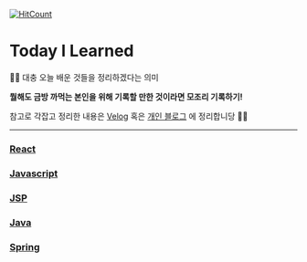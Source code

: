 [![HitCount](http://hits.dwyl.com/orongee22/TIL/docs.svg)](http://hits.dwyl.com/orongee22/TIL/docs)
# Today I Learned 

🤷‍♀️ 대충 오늘 배운 것들을 정리하겠다는 의미

**뭘해도 금방 까먹는 본인을 위해 기록할 만한 것이라면 모조리 기록하기!**

참고로 각잡고 정리한 내용은 [Velog](https://velog.io/@j35148) 혹은 [개인 블로그](https://orongee22.netlify.app/) 에 정리합니당 🙆‍♀️

--------------------------------------------------------------------------------
### [React](react/01.%20JSX)
### [Javascript](javascript/jquery)
### [JSP](jsp/README)
### [Java](java/Readme)
### [Spring](spring/dispatcher-servlet)
